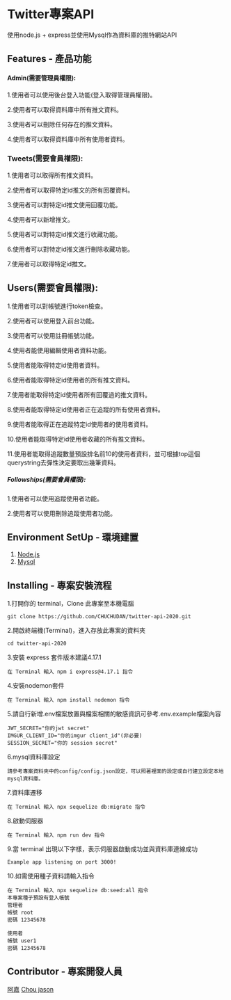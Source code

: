 Twitter專案API
====
使用node.js + express並使用Mysql作為資料庫的推特網站API

Features - 產品功能
-----
#### Admin(需要管理員權限):

1.使用者可以使用後台登入功能(登入取得管理員權限)。

2.使用者可以取得資料庫中所有推文資料。

3.使用者可以刪除任何存在的推文資料。

4.使用者可以取得資料庫中所有使用者資料。

### Tweets(需要會員權限):

1.使用者可以取得所有推文資料。

2.使用者可以取得特定id推文的所有回覆資料。

3.使用者可以對特定id推文使用回覆功能。

4.使用者可以新增推文。

5.使用者可以對特定id推文進行收藏功能。

6.使用者可以對特定id推文進行刪除收藏功能。

7.使用者可以取得特定id推文。

## Users(需要會員權限):

1.使用者可以對帳號進行token檢查。

2.使用者可以使用登入前台功能。

3.使用者可以使用註冊帳號功能。

4.使用者能使用編輯使用者資料功能。

5.使用者能取得特定id使用者資料。

6.使用者能取得特定id使用者的所有推文資料。

7.使用者能取得特定id使用者所有回覆過的推文資料。

8.使用者能取得特定id使用者正在追蹤的所有使用者資料。

9.使用者能取得正在追蹤特定id使用者的使用者資料。

10.使用者能取得特定id使用者收藏的所有推文資料。

11.使用者能取得追蹤數量預設排名前10的使用者資料，並可根據top這個querystring去彈性決定要取出幾筆資料。

##### Followships(需要會員權限):

1.使用者可以使用追蹤使用者功能。

2.使用者可以使用刪除追蹤使用者功能。

Environment SetUp - 環境建置
-----
1. [Node.js](https://nodejs.org/en/)
2. [Mysql](https://www.mysql.com/)

Installing - 專案安裝流程
----
1.打開你的 terminal，Clone 此專案至本機電腦

    git clone https://github.com/CHUCHUDAN/twitter-api-2020.git
    
2.開啟終端機(Terminal)，進入存放此專案的資料夾

    cd twitter-api-2020
    
3.安裝 express 套件版本建議4.17.1

    在 Terminal 輸入 npm i express@4.17.1 指令
    
4.安裝nodemon套件
    
    在 Terminal 輸入 npm install nodemon 指令
    
5.請自行新增.env檔案放置與檔案相關的敏感資訊可參考.env.example檔案內容

    JWT_SECRET="你的jwt secret"
    IMGUR_CLIENT_ID="你的imgur client_id"(非必要)
    SESSION_SECRET="你的 session secret"

6.mysql資料庫設定

    請參考專案資料夾中的config/config.json設定，可以照著裡面的設定或自行建立設定本地mysql資料庫。

7.資料庫遷移

    在 Terminal 輸入 npx sequelize db:migrate 指令  
    
8.啟動伺服器
  
    在 Terminal 輸入 npm run dev 指令
    
9.當 terminal 出現以下字樣，表示伺服器啟動成功並與資料庫連線成功

    Example app listening on port 3000!

10.如需使用種子資料請輸入指令

    在 Terminal 輸入 npx sequelize db:seed:all 指令
    本專案種子預設有登入帳號
    管理者
    帳號 root
    密碼 12345678

    使用者
    帳號 user1
    密碼 12345678
    
Contributor - 專案開發人員
-----
[阿嘉](https://github.com/CHUCHUDAN)
[Chou jason](https://github.com/pleasesailas)
